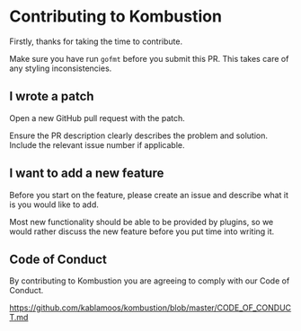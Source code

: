 # Contributing to Kombustion

Firstly, thanks for taking the time to contribute.

Make sure you have run `gofmt` before you submit this PR. This takes care of any
styling inconsistencies.

## I wrote a patch

Open a new GitHub pull request with the patch.

Ensure the PR description clearly describes the problem and solution. Include
the relevant issue number if applicable.

## I want to add a new feature

Before you start on the feature, please create an issue and describe what it is
you would like to add.

Most new functionality should be able to be provided by plugins, so we would
rather discuss the new feature before you put time into writing it.

## Code of Conduct

By contributing to Kombustion you are agreeing to comply with our Code of
Conduct.

https://github.com/kablamoos/kombustion/blob/master/CODE_OF_CONDUCT.md
